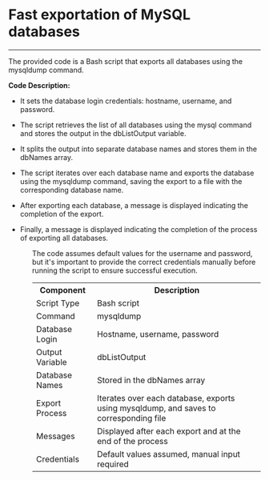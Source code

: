 <h1>Fast exportation of MySQL databases</h1>
<hr>
<p>The provided code is a Bash script that exports all databases using the mysqldump command.</p>

<b>Code Description:</b>

<ul>
<li><p>It sets the database login credentials: hostname, username, and password.</p></li>

<li><p>The script retrieves the list of all databases using the mysql command and stores the output in the dbListOutput variable.</p></li>

<li><p>It splits the output into separate database names and stores them in the dbNames array.</p></li>

<li><p>The script iterates over each database name and exports the database using the mysqldump command, saving the export to a file with the corresponding database name.</p></li>

<li><p>After exporting each database, a message is displayed indicating the completion of the export.</p></li>

<li><p>Finally, a message is displayed indicating the completion of the process of exporting all databases.</p></li>
<ul>
  
<p>The code assumes default values for the username and password, but it's important to provide the correct credentials manually before running the script to ensure successful execution.</p>
  
  <table>
  <tr>
    <th>Component</th>
    <th>Description</th>
  </tr>
  <tr>
    <td>Script Type</td>
    <td>Bash script</td>
  </tr>
  <tr>
    <td>Command</td>
    <td>mysqldump</td>
  </tr>
  <tr>
    <td>Database Login</td>
    <td>Hostname, username, password</td>
  </tr>
  <tr>
    <td>Output Variable</td>
    <td>dbListOutput</td>
  </tr>
  <tr>
    <td>Database Names</td>
    <td>Stored in the dbNames array</td>
  </tr>
  <tr>
    <td>Export Process</td>
    <td>Iterates over each database, exports using mysqldump, and saves to corresponding file</td>
  </tr>
  <tr>
    <td>Messages</td>
    <td>Displayed after each export and at the end of the process</td>
  </tr>
  <tr>
    <td>Credentials</td>
    <td>Default values assumed, manual input required</td>
  </tr>
</table>

